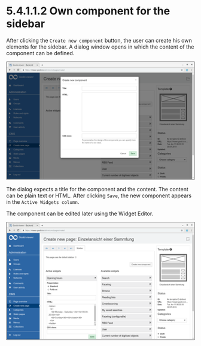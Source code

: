 # 5.4.1.1.2 Own component for the sidebar

After clicking the `Create new component` button, the user can create his own elements for the sidebar. A dialog window opens in which the content of the component can be defined.

![](../../../../.gitbook/assets/5.2.2.2.png)

The dialog expects a title for the component and the content. The content can be plain text or HTML. After clicking `Save`, the new component appears in the `Active Widgets column`. 

The component can be edited later using the Widget Editor.

![](../../../../.gitbook/assets/5.2.2.2-1.png)


